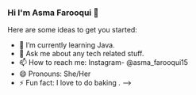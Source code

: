 ### Hi I'm Asma Farooqui 👋


Here are some ideas to get you started:

- 🌱 I’m currently learning Java.
- 💬 Ask me about any tech related stuff.
- 📫 How to reach me: Instagram- @asma_farooqui15
- 😄 Pronouns: She/Her
- ⚡ Fun fact: I love to do baking .
-->
